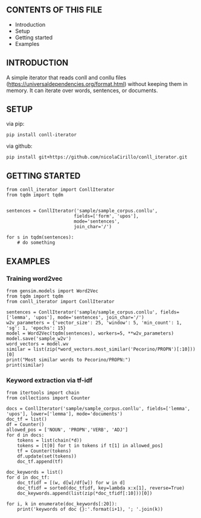 CONTENTS OF THIS FILE
---------------------

*   Introduction
*   Setup
*   Getting started
*   Examples

INTRODUCTION
------------

A simple iterator that reads conll and conllu files (https://universaldependencies.org/format.html) without keeping them in memory. It can iterate over words, sentences, or documents.

SETUP
-----
via pip:
```
pip install conll-iterator
```
via github:
```
pip install git+https://github.com/nicolaCirillo/conll_iterator.git
```

GETTING STARTED
---------------

```
from conll_iterator import ConllIterator
from tqdm import tqdm


sentences = ConllIterator('sample/sample_corpus.conllu', 
                         fields=['form', 'upos'], 
                         mode='sentences', 
                         join_char='/')

for s in tqdm(sentences):
    # do something
```

EXAMPLES
--------------

### Training word2vec

```
from gensim.models import Word2Vec
from tqdm import tqdm
from conll_iterator import ConllIterator

sentences = ConllIterator('sample/sample_corpus.conllu', fields=['lemma', 'upos'], mode='sentences', join_char='/')
w2v_parameters = {'vector_size': 25, 'window': 5, 'min_count': 1, 'sg': 1, 'epochs': 15}
model = Word2Vec(tqdm(sentences), workers=5, **w2v_parameters)
model.save('sample_w2v')
word_vectors = model.wv
similar = list(zip(*word_vectors.most_similar('Pecorino/PROPN')[:10]))[0]
print("Most similar words to Pecorino/PROPN:")
print(similar)
```

### Keyword extraction via tf-idf

```
from itertools import chain
from collections import Counter

docs = ConllIterator('sample/sample_corpus.conllu', fields=['lemma', 'upos'], lower=['lemma'], mode='documents')
doc_tf = list()
df = Counter()
allowed_pos = ['NOUN', 'PROPN','VERB', 'ADJ']
for d in docs:
    tokens = list(chain(*d))
    tokens = [t[0] for t in tokens if t[1] in allowed_pos]
    tf = Counter(tokens)
    df.update(set(tokens))
    doc_tf.append(tf)

doc_keywords = list()
for d in doc_tf:
    doc_tfidf = [(w, d[w]/df[w]) for w in d]
    doc_tfidf = sorted(doc_tfidf, key=lambda x:x[1], reverse=True)
    doc_keywords.append(list(zip(*doc_tfidf[:10]))[0])

for i, k in enumerate(doc_keywords[:20]):
    print('keywords of doc {}:'.format(i+1), '; '.join(k))
```
